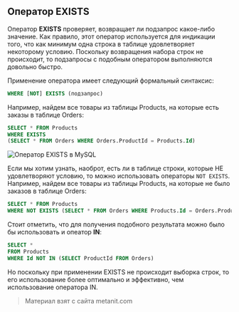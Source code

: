 ## Оператор EXISTS

Оператор **EXISTS** проверяет, возвращает ли подзапрос какое-либо значение. Как правило, этот оператор используется для индикации того, что как минимум одна строка в таблице удовлетворяет некоторому условию. Поскольку возвращения набора строк не происходит, то подзапросы с подобным оператором выполняются довольно быстро.

Применение оператора имеет следующий формальный синтаксис:

```sql
WHERE [NOT] EXISTS (подзапрос)
```

Например, найдем все товары из таблицы Products, на которые есть заказы в таблице Orders:

```sql
SELECT * FROM Products
WHERE EXISTS 
(SELECT * FROM Orders WHERE Orders.ProductId = Products.Id)
```

![Оператор EXISTS в MySQL](https://metanit.com/sql/mysql/pics/6.5.png)

Если мы хотим узнать, наоброт, есть ли в таблице строки, которые НЕ удовлетворяют условию, то можно использовать операторы `NOT EXISTS`. Например, найдем все товары из таблицы Products, на которые не было заказов в таблице Orders:

```sql
SELECT * FROM Products
WHERE NOT EXISTS (SELECT * FROM Orders WHERE Products.Id = Orders.ProductId)
```

Стоит отметить, что для получения подобного результата можно было бы использовать и опеатор **IN**:

```sql
SELECT *
FROM Products
WHERE Id NOT IN (SELECT ProductId FROM Orders)
```

Но поскольку при применении EXISTS не происходит выборка строк, то его использование более оптимально и эффективно, чем использование оператора IN.


> Материал взят с сайта metanit.com